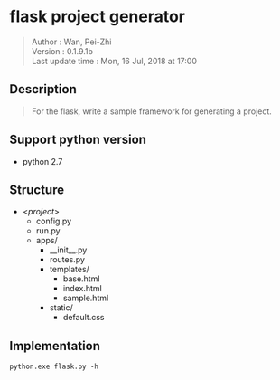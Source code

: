 # flask project generator  
  > Author : Wan, Pei-Zhi   
  > Version : 0.1.9.1b  
  > Last update time : Mon, 16 Jul, 2018 at 17:00  

## Description  
  > For the flask, write a sample framework for generating a project.  

## Support python version
- python 2.7

## Structure  
- <*project*>  
  - config.py  
  - run.py  
  - apps/  
    - \_\_init\_\_.py  
    - routes.py  
    - templates/  
      - base.html  
      - index.html  
      - sample.html  
    - static/  
      - default.css  

## Implementation  
    python.exe flask.py -h 
